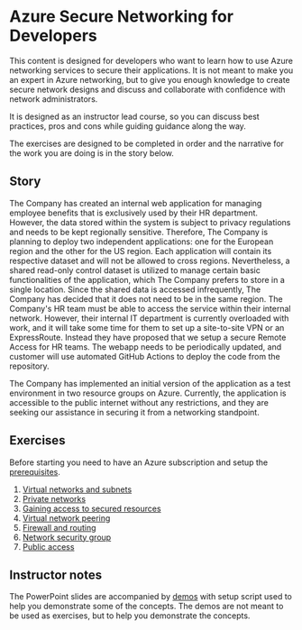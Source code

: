 # Azure Secure Networking for Developers

This content is designed for developers who want to learn how to use Azure networking services to secure their applications. It is not meant to make you an expert in Azure networking, but to give you enough knowledge to create secure network designs and discuss and collaborate with confidence with network administrators.

It is designed as an instructor lead course, so you can discuss best practices, pros and cons while guiding guidance along the way.

The exercises are designed to be completed in order and the narrative for the work you are doing is in the story below.

## Story

The Company has created an internal web application for managing employee benefits that is exclusively used by their HR department. However, the data stored within the system is subject to privacy regulations and needs to be kept regionally sensitive. Therefore, The Company is planning to deploy two independent applications: one for the European region and the other for the US region. Each application will contain its respective dataset and will not be allowed to cross regions. Nevertheless, a shared read-only control dataset is utilized to manage certain basic functionalities of the application, which The Company prefers to store in a single location. Since the shared data is accessed infrequently, The Company has decided that it does not need to be in the same region. The Company's HR team must be able to access the service within their internal network. However, their internal IT department is currently overloaded with work, and it will take some time for them to set up a site-to-site VPN or an ExpressRoute. Instead they have proposed that we setup a secure Remote Access for HR teams. The webapp needs to be periodically updated, and customer will use automated GitHub Actions to deploy the code from the repository.

The Company has implemented an initial version of the application as a test environment in two resource groups on Azure. Currently, the application is accessible to the public internet without any restrictions, and they are seeking our assistance in securing it from a networking standpoint.

## Exercises

Before starting you need to have an Azure subscription and setup the [prerequisites](./exercises/instructions/0-prerequisites.md).

1. [Virtual networks and subnets](./exercises/instructions/1-vnets.md)
1. [Private networks](./exercises/instructions/2-private-network.md)
1. [Gaining access to secured resources](./exercises/instructions/3-bastion.md)
1. [Virtual network peering](./exercises/instructions/4-vnet-peerings.md)
1. [Firewall and routing](./exercises/instructions/5-firewall-and-routing.md)
1. [Network security group](./exercises/instructions/6-network-and-application-security.md)
1. [Public access](./exercises/instructions/7-public-access.md)

## Instructor notes

The PowerPoint slides are accompanied by [demos](./demos/) with setup script used to help you demonstrate some of the concepts. The demos are not meant to be used as exercises, but to help you demonstrate the concepts.
